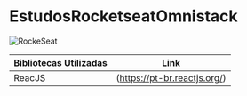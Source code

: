# EstudosRocketseatOmnistack
 


![RockeSeat](https://rocketseat.com.br/static/images/week/logo.svg)

Bibliotecas Utilizadas | Link | 
:--------- | :------: 
ReacJS | (https://pt-br.reactjs.org/)  